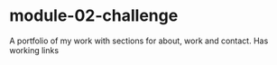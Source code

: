 # module-02-challenge
A portfolio of my work with sections for about, work and contact. Has working links